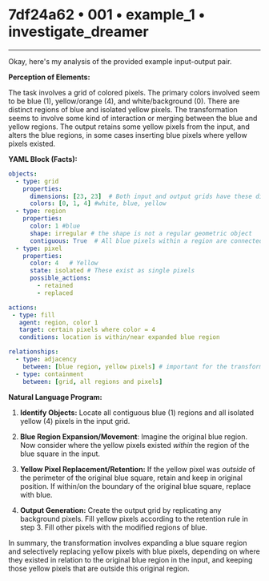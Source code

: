 # 7df24a62 • 001 • example_1 • investigate_dreamer

---
Okay, here's my analysis of the provided example input-output pair.

**Perception of Elements:**

The task involves a grid of colored pixels. The primary colors involved seem to be blue (1), yellow/orange (4), and white/background (0). There are distinct regions of blue and isolated yellow pixels. The transformation seems to involve some kind of interaction or merging between the blue and yellow regions. The output retains some yellow pixels from the input, and alters the blue regions, in some cases inserting blue pixels where yellow pixels existed.

**YAML Block (Facts):**



```yaml
objects:
  - type: grid
    properties:
      dimensions: [23, 23]  # Both input and output grids have these dimensions
      colors: [0, 1, 4] #white, blue, yellow
  - type: region
    properties:
      color: 1 #blue
      shape: irregular # the shape is not a regular geometric object
      contiguous: True  # All blue pixels within a region are connected
  - type: pixel
    properties:
      color: 4   # Yellow
      state: isolated # These exist as single pixels
      possible_actions:
        - retained
        - replaced

actions:
 - type: fill
   agent: region, color 1
   target: certain pixels where color = 4
   conditions: location is within/near expanded blue region

relationships:
  - type: adjacency
    between: [blue region, yellow pixels] # important for the transformation
  - type: containment
    between: [grid, all regions and pixels]
```



**Natural Language Program:**

1.  **Identify Objects:** Locate all contiguous blue (1) regions and all isolated yellow (4) pixels in the input grid.

2. **Blue Region Expansion/Movement**: Imagine the original blue region. Now consider where the yellow pixels existed *within* the region of the blue square in the input.
    
3.  **Yellow Pixel Replacement/Retention:** If the yellow pixel was *outside* of the perimeter of the original blue square, retain and keep in original position. If within/on the boundary of the original blue square, replace with blue.

4. **Output Generation:** Create the output grid by replicating any background pixels. Fill yellow pixels according to the retention rule in step 3. Fill other pixels with the modified regions of blue.

In summary, the transformation involves expanding a blue square region and selectively replacing yellow pixels with blue pixels, depending on where they existed in relation to the original blue region in the input, and keeping those yellow pixels that are outside this original region.

